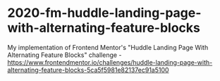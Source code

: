 # 2020-fm-huddle-landing-page-with-alternating-feature-blocks
My implementation of Frontend Mentor's "Huddle Landing Page With Alternating Feature Blocks" challenge - https://www.frontendmentor.io/challenges/huddle-landing-page-with-alternating-feature-blocks-5ca5f5981e82137ec91a5100

